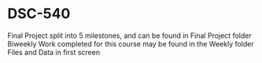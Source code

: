# DSC-540
Final Project split into 5 milestones, and can be found in Final Project folder
Biweekly Work completed for this course may be found in the Weekly folder
Files and Data in first screen
